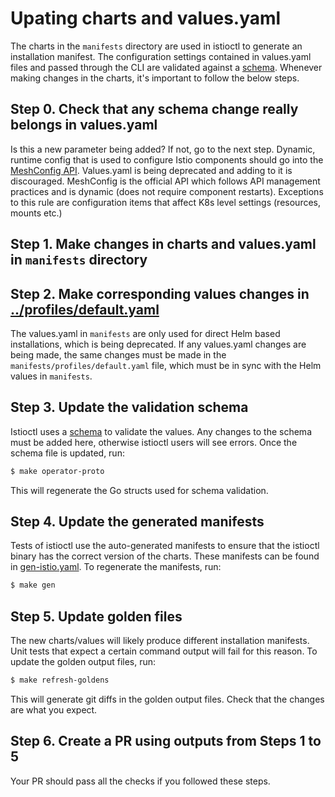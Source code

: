# Upating charts and values.yaml

The charts in the `manifests` directory are used in istioctl to generate an installation manifest. The configuration
settings contained in values.yaml files and passed through the CLI are validated against a
[schema](../../operator/pkg/apis/istio/v1alpha1/values_types.proto).
Whenever making changes in the charts, it's important to follow the below steps.

## Step 0. Check that any schema change really belongs in values.yaml

Is this a new parameter being added? If not, go to the next step.
Dynamic, runtime config that is used to configure Istio components should go into the
[MeshConfig API](https://github.com/istio/api/blob/master/mesh/v1alpha1/config.proto). Values.yaml is being deprecated and adding
to it is discouraged. MeshConfig is the official API which follows API management practices and is dynamic
(does not require component restarts).
Exceptions to this rule are configuration items that affect K8s level settings (resources, mounts etc.)

## Step 1. Make changes in charts and values.yaml in `manifests` directory

## Step 2. Make corresponding values changes in [../profiles/default.yaml](../profiles/default.yaml)

The values.yaml in `manifests` are only used for direct Helm based installations, which is being deprecated.
If any values.yaml changes are being made, the same changes must be made in the `manifests/profiles/default.yaml`
file, which must be in sync with the Helm values in `manifests`.

## Step 3. Update the validation schema

Istioctl uses a [schema](../../operator/pkg/apis/istio/v1alpha1/values_types.proto) to validate the values. Any changes to
the schema must be added here, otherwise istioctl users will see errors.
Once the schema file is updated, run:

```bash
$ make operator-proto
```

This will regenerate the Go structs used for schema validation.

## Step 4. Update the generated manifests

Tests of istioctl use the auto-generated manifests to ensure that the istioctl binary has the correct version of the charts.
These manifests can be found in [gen-istio.yaml](../charts/istio-control/istio-discovery/files/gen-istio.yaml).
To regenerate the manifests, run:

```bash
$ make gen
```

## Step 5. Update golden files

The new charts/values will likely produce different installation manifests. Unit tests that expect a certain command
output will fail for this reason. To update the golden output files, run:

```bash
$ make refresh-goldens
```

This will generate git diffs in the golden output files. Check that the changes are what you expect.

## Step 6. Create a PR using outputs from Steps 1 to 5

Your PR should pass all the checks if you followed these steps.
